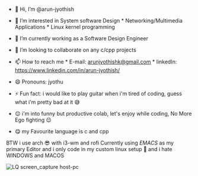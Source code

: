 - 👋 Hi, I’m @arun-jyothish
- 👀 I’m interested in System software Design
                        * Networking/Multimedia Applications
                        * Linux kernel programming
  
- 🌱 I’m currently working as a Software Design Engineer
- 💞️ I’m looking to collaborate on any c/cpp projects
- 📫 How to reach me
                        * E-mail: arunjyothishk@gmail.com
                        * linkedIn: https://www.linkedin.com/in/arun-jyothish/
- 😄 Pronouns: jyothu
- ⚡ Fun fact: i would like to play guitar when i'm tired of coding, guess what i'm pretty bad at it 	😅
- 😌 i'm into funny but productive colab, let's enjoy while coding, No More Ego fighting 😌
- 😋 my Favourite language is c and cpp

BTW i use arch 😎 with i3-wm and rofi
Currently using _EMACS_ as my primary Editor 
and i only code in my custom linux setup 🤫 and i hate WINDOWS and MACOS

![LQ screen_capture host-pc](LQ_screen_cap.gif)
<!---
arun-jyothish/arun-jyothish is a ✨ special ✨ repository because its `README.md` (this file) appears on your GitHub profile.
You can click the Preview link to take a look at your changes.
--->
